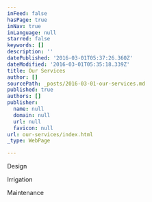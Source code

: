 ```yaml
---
inFeed: false
hasPage: true
inNav: true
inLanguage: null
starred: false
keywords: []
description: ''
datePublished: '2016-03-01T05:37:26.360Z'
dateModified: '2016-03-01T05:35:18.339Z'
title: Our Services
author: []
sourcePath: _posts/2016-03-01-our-services.md
published: true
authors: []
publisher:
  name: null
  domain: null
  url: null
  favicon: null
url: our-services/index.html
_type: WebPage

---
```

Design 

Irrigation 

Maintenance